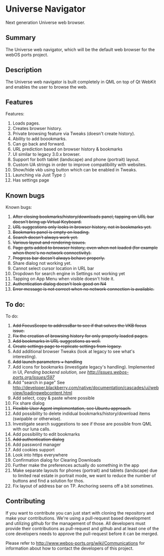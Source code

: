 Universe Navigator
==================

Next generation Universe web browser.

Summary
-------
The Universe web navigator, which will be the default web browser for the webOS ports project.

Description
-----------
The Universe web navigator is built completely in QML on top of Qt WebKit and enables the user to browse the web.

Features
-----------
Features:

1. Loads pages.
2. Creates browser history.
3. Private browsing feature via Tweaks (doesn't create history).
4. Ability to add boookmarks.
5. Can go back and forward.
6. URL prediction based on browser history & bookmarks
7. UI similar to legacy 3.0.x browser.
8. Support for both tablet (landscape) and phone (portrait) layout.
9. Custom UA strings in order to improve compatibility with websites.
10. Show/hide vkb using button which can be enabled in Tweaks.
11. Launching via Just Type :)
12. Has settings page

Known bugs
-----------
Known bugs:

1. <s>After closing bookmarks/history/downloads panel, tapping on URL bar doesn't bring up Virtual Keyboard.</s>
2. <s>URL suggestions only looks in browser history, not in bookmarks yet.</s>
3. <s>Bookmarks panel is empty on loading.</s>
4. <s>Search doesn't always work yet.</s>
5. <s>Various layout and rendering issues.</s>
6. <s>Page gets added to browser history, even when not loaded (for example when there's no network connectivity).</s>
7. <s>Progress bar doesn't always behave properly.</s>
8. Share dialog not working yet.
9. Cannot select cursor location in URL bar
10. Dropdown for search engine in Settings not working yet
11. Tapping on App Menu when visible doesn't hide it.
12. <s>Authentication dialog doesn't look good on N4</s>
13. <s>Error message is not correct when no network connection is available.</s>

To do:
-----------
To do:

1. <s>Add FocusScope to addressBar to see if that solves the VKB focus issue.</s>
2. <s>Fix the creation of browsing history for only properly loaded pages.</s>
3. <s>Add bookmarks in URL suggestions as well.</s>
4. <s>Create settings page to replicate settings from legacy.</s>
5. Add additional browser Tweaks (look at legacy to see what's interesting). 
6. <s>Add launch parameters + handling</s>
7. Add icons for bookmarks (investigate legacy's handling). Implemented in UI, <i>Pending backend solution, see http://issues.webos-ports.org/issues/597</i>
8. Add "search in page" See http://developer.blackberry.com/native/documentation/cascades/ui/webview/loadingwebcontent.html
9. Add select, copy & paste where possible
10. Fix share dialog
11. <s>Flexible User Agent implementation, see Ubuntu approach.</s>
12. Add possibility to delete indidual bookmarks/history/download items (swipable or otherwise).
13. Investigate search suggestions to see if those are possible from QML with our luna calls.
14. Add possibility to edit bookmarks
15. <s>Add authentication dialog</s>
16. Add password manager
17. Add cookies support
18. Look into https everywhere
19. Confirmation dialog for Clearing Downloads
20. Further make the preferences actually do something in the app
21. Make separate layouts for phones (portrait) and tablets (landscape) due to limited real estate in portrait mode, we want to reduce the number of buttons and find a solution for thos.
22. Fix layout of address bar on TP. Anchoring seems off a bit sometimes.

## Contributing

If you want to contribute you can just start with cloning the repository and make your
contributions. We're using a pull-request based development and utilizing github for the
management of those. All developers must provide their contributions as pull-request and
github and at least one of the core developers needs to approve the pull-request before it
can be merged.

Please refer to http://www.webos-ports.org/wiki/Communications for information about how to
contact the developers of this project.

